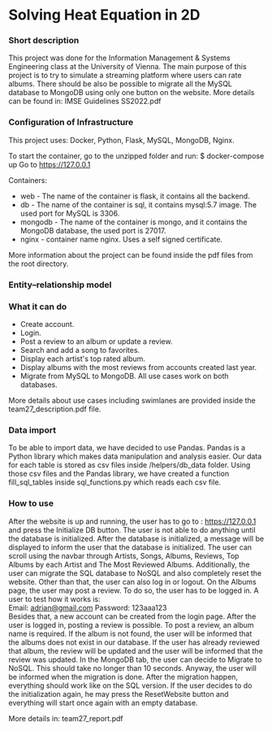 # Solving	Heat	Equation	in	2D


### Short description

This project was done for the Information Management & Systems Engineering class at the University of Vienna.
The main purpose of this project is to try to simulate a streaming platform where users can rate albums. There should be also be possible to migrate all the MySQL database to MongoDB using only one button on the website. More details can be found in: IMSE Guidelines SS2022.pdf

###  Configuration of Infrastructure

This project uses: Docker, Python, Flask, MySQL, MongoDB, Nginx.

To start the container, go to the unzipped folder and run: $ docker-compose up
Go to https://127.0.0.1

Containers:
* web - The name of the container is flask, it contains all the backend.
* db - The name of the container is sql, it contains mysql:5.7 image. The used port for MySQL is 3306.
* mongodb - The name of the container is mongo, and it contains the MongoDB
database, the used port is 27017.
* nginx - container name nginx. Uses a self signed certificate.


More information about the project can be found inside the pdf files from the root directory.


### Entity–relationship model

### What it can do

- Create account.
- Login.
- Post a review to an album or update a review.
- Search and add a song to favorites.
- Display each artist's top rated album.
- Display albums with the most reviews from accounts created last year.
- Migrate from MySQL to MongoDB. All use cases work on both databases.

More details about use cases including swimlanes are provided inside the team27_description.pdf file.

### Data import

To be able to import data, we have decided to use Pandas. Pandas is a Python library which makes data manipulation and analysis easier. Our data for each table is stored as csv files inside /helpers/db_data folder. Using those csv files and the Pandas library, we have created a function fill_sql_tables inside sql_functions.py which reads each csv file.

### How to use

After the website is up and running, the user has to go to : https://127.0.0.1 and press the Initialize DB button. The user is not able to do anything until the database is initialized. After the database is initialized, a message will be displayed to inform the user that the database is initialized. The user can scroll using the navbar through Artists, Songs, Albums, Reviews, Top Albums by each Artist and The Most Reviewed Albums. Additionally, the user can migrate the SQL database to NoSQL and also completely reset the website. Other than that, the user can also log in or logout. On the Albums page, the user may post a review. To do so, the user has to be logged in. A user to test how it works is:
<br>
Email: adrian@gmail.com
Password: 123aaa123
<br>
Besides that, a new account can be created from the login page. After the user is logged in, posting a review is possible. To post a review, an album name is required. If the album is not found, the user will be informed that the albums does not exist in our database. If the user has already reviewed that album, the review will be updated and the user will be informed that the review was updated. In the MongoDB tab, the user can decide to Migrate to NoSQL. This should take no longer than 10 seconds. Anyway, the user will be informed when the migration is done. After the migration happen, everything should work like on the SQL version. If the user decides to do the initialization again, he may press the ResetWebsite button and everything will start once again with an empty database.


More details in: team27_report.pdf